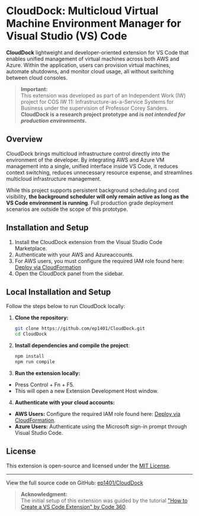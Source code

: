 # CloudDock: Multicloud Virtual Machine Environment Manager for Visual Studio (VS) Code

**CloudDock** lightweight and developer-oriented extension for VS Code that enables unified management of virtual machines across both AWS and Azure. Within the application, users can provision virtual machines, automate shutdowns, and monitor cloud usage, all without switching between cloud consoles.

> **Important:**  
> This extension was developed as part of an Independent Work (IW) project for COS IW 11: Infrastructure-as-a-Service Systems for Business under the supervision of Professor Corey Sanders.  
> **CloudDock is a research project prototype and is *not intended for production environments*.**
## Overview

CloudDock brings multicloud infrastructure control directly into the environment of the developer. By integrating AWS and Azure VM management into a single, unified interface inside VS Code, it reduces context switching, reduces unnecessary resource expense, and streamlines multicloud infrastructure management.

While this project supports persistent background scheduling and cost visibility, **the background scheduler will only remain active as long as the VS Code environment is running**. Full production grade deployment scenarios are outside the scope of this prototype.

## Installation and Setup

1. Install the CloudDock extension from the Visual Studio Code Marketplace.
2. Authenticate with your AWS and Azureaccounts.
3. For AWS users, you must configure the required IAM role found here:  
   [Deploy via CloudFormation](https://us-east-2.console.aws.amazon.com/cloudformation/home?#/stacks/create/review?stackName=EC2ManagementRole&templateURL=https://my-ec2-role-templates.s3.us-east-2.amazonaws.com/iam-role-template.yaml)
4. Open the CloudDock panel from the sidebar.

## Local Installation and Setup

Follow the steps below to run CloudDock locally:

1. **Clone the repository:**
   ```bash
   git clone https://github.com/ep1401/CloudDock.git
   cd CloudDock

2. **Install dependencies and compile the project**:
   ```bash
   npm install
   npm run compile

3. **Run the extension locally:**
  - Press Control + Fn + F5.
  - This will open a new Extension Development Host window.

4. **Authenticate with your cloud accounts:**
  - **AWS Users:** Configure the required IAM role found here:
    [Deploy via CloudFormation](https://us-east-2.console.aws.amazon.com/cloudformation/home?#/stacks/create/review?stackName=EC2ManagementRole&templateURL=https://my-ec2-role-templates.s3.us-east-2.amazonaws.com/iam-role-template.yaml).
  - **Azure Users:** Authenticate using the Microsoft sign-in prompt through Visual Studio Code.

## License

This extension is open-source and licensed under the [MIT License](LICENSE).

---

View the full source code on GitHub: [ep1401/CloudDock](https://github.com/ep1401/CloudDock)

> **Acknowledgment:**  
> The initial setup of this extension was guided by the tutorial ["How to Create a VS Code Extension" by Code 360](https://www.youtube.com/watch?v=mBcVxsoR1vk).

